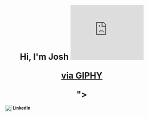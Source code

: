 <div align="center">
  <h1> Hi, I'm Josh <iframe src="https://giphy.com/embed/ASd0Ukj0y3qMM" width="240" height="180" frameBorder="0" class="giphy-embed" allowFullScreen></iframe><p><a href="https://giphy.com/gifs/the-simpsons-hello-hi-ASd0Ukj0y3qMM">via GIPHY</a></p>"></h1>

</div>
 
<b> LinkedIn </b>
<a href="https://www.linkedin.com/in/josh-betts/">
  <img align="left" alt="Linkedin" width="22px" src="https://user-images.githubusercontent.com/32521086/91335145-e97ccd80-e7c7-11ea-96eb-dc5342ba6a6b.png" />
</a>


<!---- 👋 Hi, I’m @Jbetts05
- 👀 I’m interested in ...
- 🌱 I’m currently learning ...
- 💞️ I’m looking to collaborate on ...
- 📫 How to reach me ...
Jbetts05/Jbetts05 is a ✨ special ✨ repository because its `README.md` (this file) appears on your GitHub profile.
You can click the Preview link to take a look at your changes.
--->
